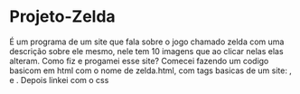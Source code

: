 # Projeto-Zelda
É um programa de um site que fala sobre o jogo chamado zelda com uma descrição sobre ele mesmo, nele tem 10 imagens que ao clicar nelas elas alteram.
Como fiz e progamei esse site?
Comecei fazendo um codigo basicom em  html com o nome de zelda.html,  com tags basicas de um site: <html>, <head> e <body> . Depois linkei com o css
